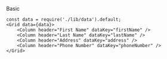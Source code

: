 Basic

    const data = require('./lib/data').default;
    <Grid data={data}>
        <Column header="First Name" dataKey="firstName" />
        <Column header="Last Name" dataKey="lastName" />
        <Column header="Address" dataKey="address" />
        <Column header="Phone Number" dataKey="phoneNumber" />
    </Grid>
